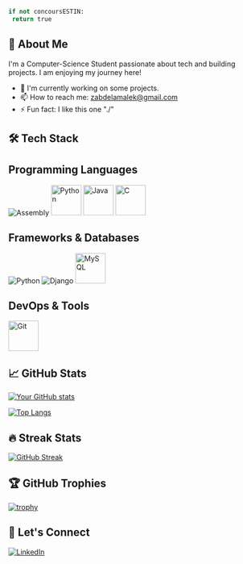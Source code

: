<!-- ![Bitcoin Coding GIF](https://github.com/user-attachments/assets/fdb356ee-eec9-4ecd-a3c0-62e85173b036) -->
```python
if not concoursESTIN:
 return true
```

## 🚀 About Me
I'm a Computer-Science Student passionate about tech and building projects. I am enjoying my journey here!  


  - 🔭 I'm currently working on some projects. 
  - 📫 How to reach me: zabdelamalek@gmail.com
  - ⚡ Fun fact: I like this one "./"

## 🛠 Tech Stack

## Programming Languages
![Assembly](https://img.shields.io/badge/Assembly-6E4C13?style=for-the-badge&logo=asm&logoColor=white&labelColor=black)
  <img src="https://cdn.jsdelivr.net/gh/devicons/devicon@latest/icons/python/python-original-wordmark.svg" width="60" style="transition: transform 0.3s;" onmouseover="this.style.transform='scale(1.1)'" onmouseout="this.style.transform='scale(1)'" alt="Python">
  <img src="https://cdn.jsdelivr.net/gh/devicons/devicon@latest/icons/java/java-original-wordmark.svg" width="60" style="transition: transform 0.3s;" onmouseover="this.style.transform='scale(1.1)'" onmouseout="this.style.transform='scale(1)'" alt="Java">
  <img src="https://cdn.jsdelivr.net/gh/devicons/devicon@latest/icons/c/c-original.svg" width="60" style="transition: transform 0.3s;" onmouseover="this.style.transform='scale(1.1)'" onmouseout="this.style.transform='scale(1)'" alt="C">

## Frameworks & Databases
![Python](https://img.shields.io/badge/Python-3776AB?style=for-the-badge&logo=python&logoColor=white&labelColor=306998&color=FFD43B)
![Django](https://img.shields.io/badge/Django-092E20?style=for-the-badge&logo=django&logoColor=white&labelColor=0C4B33)
  <img src="https://cdn.jsdelivr.net/gh/devicons/devicon@latest/icons/mysql/mysql-original-wordmark.svg" width="60" style="transition: transform 0.3s;" onmouseover="this.style.transform='scale(1.1)'" onmouseout="this.style.transform='scale(1)'" alt="MySQL">
</div>

## DevOps & Tools
  <img src="https://cdn.jsdelivr.net/gh/devicons/devicon@latest/icons/git/git-original-wordmark.svg" width="60" style="transition: transform 0.3s;" onmouseover="this.style.transform='scale(1.1)'" onmouseout="this.style.transform='scale(1)'" alt="Git">

## 📈 GitHub Stats

[![Your GitHub stats](https://github-readme-stats.vercel.app/api?username=Malekio&show_icons=true&theme=radical)](https://github.com/Malekio)

[![Top Langs](https://github-readme-stats.vercel.app/api/top-langs/?username=Malekio&layout=compact&theme=radical)](https://github.com/Malekio)

## 🔥 Streak Stats

[![GitHub Streak](https://streak-stats.demolab.com/?user=Malekio&theme=radical)](https://git.io/streak-stats)

## 🏆 GitHub Trophies

[![trophy](https://github-profile-trophy.vercel.app/?username=Malekio&theme=radical&row=1)](https://github.com/ryo-ma/github-profile-trophy)

## 🤝 Let's Connect

[![LinkedIn](https://img.shields.io/badge/-LinkedIn-0A66C2?style=flat-square&logo=linkedin&logoColor=white)](https://linkedin.com/in/)
